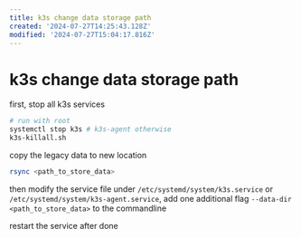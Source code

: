 ```yaml
---
title: k3s change data storage path
created: '2024-07-27T14:25:43.128Z'
modified: '2024-07-27T15:04:17.816Z'
---
```


# k3s change data storage path

first, stop all k3s services

```bash
# run with root
systemctl stop k3s # k3s-agent otherwise
k3s-killall.sh
```

copy the legacy data to new location

```bash
rsync <path_to_store_data>
```

then modify the service file under `/etc/systemd/system/k3s.service` or `/etc/systemd/system/k3s-agent.service`, add one additional flag `--data-dir <path_to_store_data>` to the commandline

restart the service after done
``````
